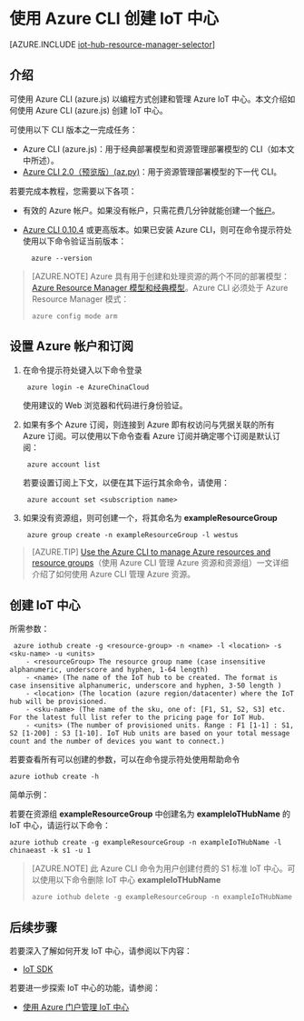 <properties
    pageTitle="使用 Azure CLI (azure.js) 创建 IoT 中心 | Azure"
    description="如何使用跨平台的 Azure CLI (azure.js) 创建 Azure IoT 中心。"
    services="iot-hub"
    documentationcenter=".net"
    author="BeatriceOltean"
    manager="timlt"
    editor="" />
<tags
    ms.assetid="46a17831-650c-41d9-b228-445c5bb423d3"
    ms.service="iot-hub"
    ms.devlang="multiple"
    ms.topic="article"
    ms.tgt_pltfrm="na"
    ms.workload="na"
    ms.date="01/04/2017"
    wacn.date="02/10/2017"
    ms.author="boltean" />  


# 使用 Azure CLI 创建 IoT 中心
[AZURE.INCLUDE [iot-hub-resource-manager-selector](../../includes/iot-hub-resource-manager-selector.md)]

## 介绍
可使用 Azure CLI (azure.js) 以编程方式创建和管理 Azure IoT 中心。本文介绍如何使用 Azure CLI (azure.js) 创建 IoT 中心。

可使用以下 CLI 版本之一完成任务：

- Azure CLI (azure.js)：用于经典部署模型和资源管理部署模型的 CLI（如本文中所述）。
- [Azure CLI 2.0（预览版）(az.py)](/documentation/articles/iot-hub-create-using-cli/)：用于资源管理部署模型的下一代 CLI。

若要完成本教程，您需要以下各项：

- 有效的 Azure 帐户。如果没有帐户，只需花费几分钟就能创建一个[帐户][lnk-free-trial]。
- [Azure CLI 0.10.4][lnk-CLI-install] 或更高版本。如果已安装 Azure CLI，则可在命令提示符处使用以下命令验证当前版本：
  
        azure --version
  

> [AZURE.NOTE]
Azure 具有用于创建和处理资源的两个不同的部署模型：[Azure Resource Manager 模型和经典模型](/documentation/articles/resource-manager-deployment-model/)。Azure CLI 必须处于 Azure Resource Manager 模式：
> 
> `azure config mode arm`
> 

## 设置 Azure 帐户和订阅
1. 在命令提示符处键入以下命令登录
   
   
        azure login -e AzureChinaCloud
   
    使用建议的 Web 浏览器和代码进行身份验证。
    
2. 如果有多个 Azure 订阅，则连接到 Azure 即有权访问与凭据关联的所有 Azure 订阅。可以使用以下命令查看 Azure 订阅并确定哪个订阅是默认订阅：
   
   
        azure account list 
   

    若要设置订阅上下文，以便在其下运行其余命令，请使用：

   
        azure account set <subscription name>
   

3. 如果没有资源组，则可创建一个，将其命名为 **exampleResourceGroup**
   
        azure group create -n exampleResourceGroup -l westus
   

> [AZURE.TIP]
[Use the Azure CLI to manage Azure resources and resource groups][lnk-CLI-arm]（使用 Azure CLI 管理 Azure 资源和资源组）一文详细介绍了如何使用 Azure CLI 管理 Azure 资源。
> 
> 

## 创建 IoT 中心
所需参数：


     azure iothub create -g <resource-group> -n <name> -l <location> -s <sku-name> -u <units>  
        - <resourceGroup> The resource group name (case insensitive alphanumeric, underscore and hyphen, 1-64 length)
        - <name> (The name of the IoT hub to be created. The format is case insensitive alphanumeric, underscore and hyphen, 3-50 length )
        - <location> (The location (azure region/datacenter) where the IoT hub will be provisioned.
        - <sku-name> (The name of the sku, one of: [F1, S1, S2, S3] etc. For the latest full list refer to the pricing page for IoT Hub.
        - <units> (The number of provisioned units. Range : F1 [1-1] : S1, S2 [1-200] : S3 [1-10]. IoT Hub units are based on your total message count and the number of devices you want to connect.)

若要查看所有可以创建的参数，可以在命令提示符处使用帮助命令


    azure iothub create -h 

简单示例：

 若要在资源组 **exampleResourceGroup** 中创建名为 **exampleIoTHubName** 的 IoT 中心，请运行以下命令：


    azure iothub create -g exampleResourceGroup -n exampleIoTHubName -l chinaeast -k s1 -u 1


> [AZURE.NOTE]
此 Azure CLI 命令为用户创建付费的 S1 标准 IoT 中心。可以使用以下命令删除 IoT 中心 **exampleIoTHubName**
> 
> `azure iothub delete -g exampleResourceGroup -n exampleIoTHubName`
> 

## 后续步骤
若要深入了解如何开发 IoT 中心，请参阅以下内容：

- [IoT SDK][lnk-sdks]

若要进一步探索 IoT 中心的功能，请参阅：

* [使用 Azure 门户管理 IoT 中心][lnk-portal]

<!-- Links -->

[lnk-free-trial]: /pricing/1rmb-trial/
[lnk-azure-portal]: https://portal.azure.cn/
[lnk-CLI-install]: /documentation/articles/xplat-cli-install/
[lnk-rest-api]: https://msdn.microsoft.com/zh-cn/library/mt589014.aspx
[lnk-CLI-arm]: /documentation/articles/xplat-cli-azure-resource-manager/

[lnk-sdks]: /documentation/articles/iot-hub-devguide-sdks/
[lnk-portal]: /documentation/articles/iot-hub-create-through-portal/

<!---HONumber=Mooncake_0206_2017-->
<!--Update_Description:update wording-->